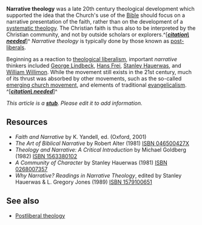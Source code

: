**Narrative theology** was a late 20th century theological
development which supported the idea that the Church's use of the
[Bible](Bible "Bible") should focus on a narrative presentation of
the faith, rather than on the development of a
[systematic theology](Systematic_theology "Systematic theology").
The Christian faith is thus also to be interpreted by the Christian
community, and not by outside scholars or
explorers.^[***[citation\ needed](http://www.theopedia.com/Theopedia:Writing_guide#Reference_your_work\ "Theopedia:Writing\ guide")***]^
*Narrative theology* is typically done by those known as
[post-liberals](Post-liberalism "Post-liberalism").

Beginning as a reaction to
[theological liberalism](Liberalism "Liberalism"), important
*narrative* thinkers included
[George Lindbeck](George_Lindbeck "George Lindbeck"),
[Hans Frei](Hans_Frei "Hans Frei"),
[Stanley Hauerwas](Stanley_Hauerwas "Stanley Hauerwas"), and
[William Willimon](William_Willimon "William Willimon"). While the
movement still exists in the 21st century, much of its thrust was
absorbed by other movements, such as the so-called
[emerging church movement](Emerging_church "Emerging church"), and
elements of traditional
[evangelicalism](Evangelicalism "Evangelicalism").
^[***[citation\ needed](http://www.theopedia.com/Theopedia:Writing_guide#Reference_your_work\ "Theopedia:Writing\ guide")***]^

*This article is a **[stub](http://www.theopedia.com/Category:Theopedia_stubs "Category:Theopedia stubs")**. Please edit it to add information.*
## Resources

-   *Faith and Narrative* by K. Yandell, ed. (Oxford, 2001)
-   *The Art of Biblical Narrative* by Robert Alter (1981)
    [ISBN 046500427X](http://www.theopedia.com/Special:BookSources/046500427X)
-   *Theology and Narrative: A Critical Introduction* by Michael
    Goldberg (1982)
    [ISBN 1563380102](http://www.theopedia.com/Special:BookSources/1563380102)
-   *A Community of Character* by Stanley Hauerwas (1981)
    [ISBN 0268007357](http://www.theopedia.com/Special:BookSources/0268007357)
-   *Why Narrative? Readings in Narrative Theology*, edited by
    Stanley Hauerwas & L. Gregory Jones (1989)
    [ISBN 1579100651](http://www.theopedia.com/Special:BookSources/1579100651)

## See also

-   [Postliberal theology](Postliberal_theology "Postliberal theology")



